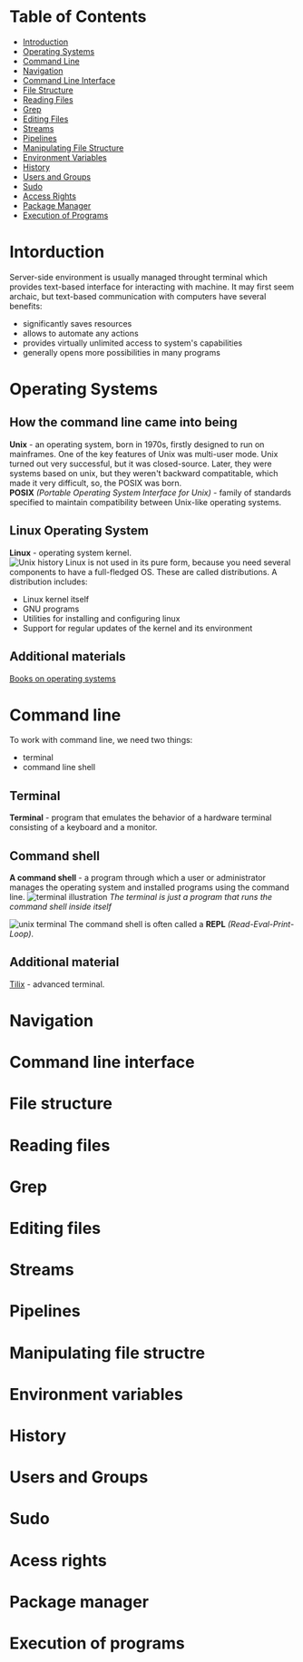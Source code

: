 # Table of Contents
- [Introduction](#introduction)
- [Operating Systems](#operating-systems)
- [Command Line](#command-line)
- [Navigation](#navigation)
- [Command Line Interface](#command-line-interface)
- [File Structure](#file-structure)
- [Reading Files](#reading-files)
- [Grep](#grep)
- [Editing Files](#editing-files)
- [Streams](#streams)
- [Pipelines](#pipelines)
- [Manipulating File Structure](#manipulating-file-structure)
- [Environment Variables](#environment-variables)
- [History](#history)
- [Users and Groups](#users-and-groups)
- [Sudo](#sudo)
- [Access Rights](#access-rights)
- [Package Manager](#package-manager)
- [Execution of Programs](#execution-of-programs)

# Intorduction
Server-side environment is usually managed throught terminal which provides text-based interface for interacting with machine.
It may first seem archaic, but text-based communication with computers have several benefits:
- significantly saves resources 
- allows to automate any actions
- provides virtually unlimited access to system's capabilities
- generally opens more possibilities in many programs


# Operating Systems
## How the command line came into being
**Unix** - an operating system, born in 1970s, firstly designed to run on mainframes.
One of the key features of Unix was multi-user mode.
Unix turned out very successful, but it was closed-source.
Later, they were systems based on unix, but they weren't backward compatitable, which made it very difficult, so, the POSIX was born. <br/>
**POSIX** *(Portable Operating System Interface for Unix)* - family of standards specified to maintain compatibility between Unix-like operating systems.
## Linux Operating System
**Linux** - operating system kernel. <br/>
![Unix history](./img/unix_history.png)
Linux is not used in its pure form, because you need several components to have a full-fledged OS.
These are called distributions.
A distribution includes:
- Linux kernel itself
- GNU programs
- Utilities for installing and configuring linux
- Support for regular updates of the kernel and its environment
## Additional materials
[Books on operating systems](../recommendations/operating_systems.md)

# Command line
To work with command line, we need two things:
- terminal
- command line shell
## Terminal
**Terminal** - program that emulates the behavior of a hardware terminal consisting of a keyboard and a monitor.
## Command shell
**A command shell** - a program through which a user or administrator manages the operating system and installed programs using the command line.
![terminal illustration](./img/terminal.png)
*The terminal is just a program that runs the command shell inside itself*

![unix terminal](./img/unix-terminal.png)
The command shell is often called a **REPL** *(Read-Eval-Print-Loop)*.
## Additional material
[Tilix](https://gnunn1.github.io/tilix-web/) - advanced terminal.
# Navigation
# Command line interface
# File structure
# Reading files
# Grep
# Editing files
# Streams
# Pipelines
# Manipulating file structre
# Environment variables
# History
# Users and Groups
# Sudo
# Acess rights
# Package manager 
# Execution of programs 
